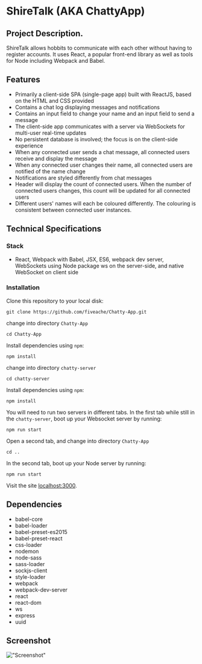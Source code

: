 # ShireTalk (AKA ChattyApp)

## Project Description.

 ShireTalk allows hobbits to communicate with each other without having to register accounts. It uses React, a popular front-end library as well as tools for Node including Webpack and Babel.

## Features
* Primarily a client-side SPA (single-page app) built with ReactJS, based on the HTML and CSS provided
* Contains a chat log displaying messages and notifications
* Contains an input field to change your name and an input field to send a message
* The client-side app communicates with a server via WebSockets for multi-user real-time updates
* No persistent database is involved; the focus is on the client-side experience
* When any connected user sends a chat message, all connected users receive and display the message
* When any connected user changes their name, all connected users are notified of the name change
* Notifications are styled differently from chat messages
* Header will display the count of connected users. When the number of connected users changes, this count will be updated for all connected users
* Different users' names will each be coloured differently. The colouring is consistent between connected user instances.

## Technical Specifications
### Stack
* React, Webpack with Babel, JSX, ES6, webpack dev server, WebSockets using Node package ws on the server-side, and native WebSocket on client side

### Installation
Clone this repository to your local disk:
```
git clone https://github.com/fiveache/Chatty-App.git
```
change into directory `Chatty-App`
```
cd Chatty-App
```
Install dependencies using `npm`:
```
npm install
```
change into directory `chatty-server`
```
cd chatty-server
```
Install dependencies using `npm`:
```
npm install
```
You will need to run two servers in different tabs. In the first tab while still in the `chatty-server`, boot up your Websocket server by running:
```
npm run start
```
Open a second tab, and change into directory `Chatty-App`
```
cd ..
```
In the second tab, boot up your Node server by running:
```
npm run start
```

Visit the site [localhost:3000](localhost:3000).

## Dependencies
* babel-core
* babel-loader
* babel-preset-es2015
* babel-preset-react
* css-loader
* nodemon
* node-sass
* sass-loader
* sockjs-client
* style-loader
* webpack
* webpack-dev-server
* react
* react-dom
* ws
* express
* uuid

## Screenshot
!["Screenshot"](https://github.com/fiveache/Chatty-App/blob/master/docs/screenshot.png?raw=true)
